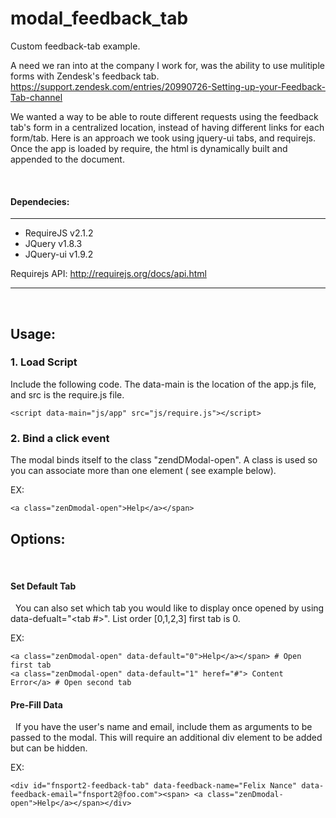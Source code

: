 modal_feedback_tab
==================

Custom feedback-tab example.



A need  we ran into at the company I work for, was the ability to use mulitiple forms with Zendesk's feedback tab.
https://support.zendesk.com/entries/20990726-Setting-up-your-Feedback-Tab-channel

We wanted a way to be able to route different requests using the feedback tab's form in a centralized location, instead of having different links for each form/tab. Here is an approach we took using jquery-ui tabs, and requirejs. Once the app is loaded by require, the html is dynamically built and appended to the document.

&nbsp;
#### Dependecies:
---
* RequireJS v2.1.2
* JQuery v1.8.3
* JQuery-ui v1.9.2
   
Requirejs API: http://requirejs.org/docs/api.html 

----
&nbsp;
&nbsp;
## Usage:

### 1. Load Script

Include the following code. The data-main is the location of the app.js file, and src is the require.js file.


    
```
<script data-main="js/app" src="js/require.js"></script>
```

### 2. Bind a click event

The modal binds itself to the class "zendDModal-open". A class is used so you can associate more than one element ( see example below).

 EX: 
 ```
 <a class="zenDmodal-open">Help</a></span>
 ```

## Options:

&nbsp;
#### Set Default Tab
&nbsp; You can also set which tab you would like to display once opened by using data-defualt="<tab #>". List order [0,1,2,3] first tab is 0.
 
EX: 
```
<a class="zenDmodal-open" data-default="0">Help</a></span> # Open first tab
<a class="zenDmodal-open" data-default="1" heref="#"> Content Error</a> # Open second tab
```
     
#### Pre-Fill Data

&nbsp; If you have the user's name and email, include them as arguments to be passed to the modal. This will require an additional div element to be added but can be hidden.

EX: 
```
<div id="fnsport2-feedback-tab" data-feedback-name="Felix Nance" data-feedback-email="fnsport2@foo.com"><span> <a class="zenDmodal-open">Help</a></span></div>
```

